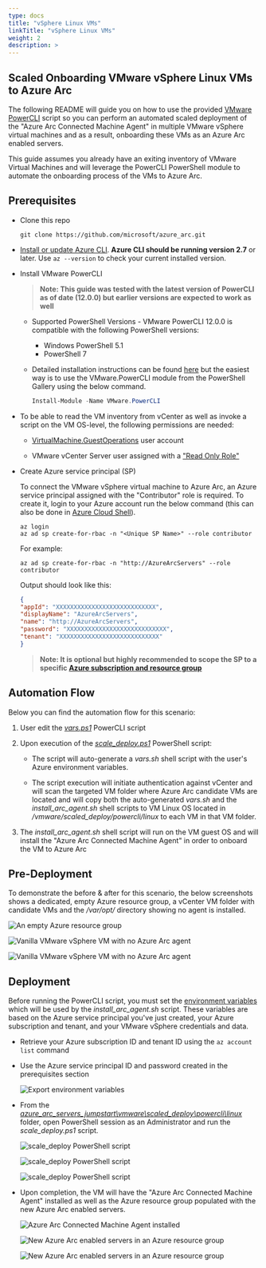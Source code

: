 ```yaml
---
type: docs
title: "vSphere Linux VMs"
linkTitle: "vSphere Linux VMs"
weight: 2
description: >
---
```


## Scaled Onboarding VMware vSphere Linux VMs to Azure Arc

The following README will guide you on how to use the provided [VMware PowerCLI](https://code.vmware.com/web/dp/tool/vmware-powercli/) script so you can perform an automated scaled deployment of the "Azure Arc Connected Machine Agent" in multiple VMware vSphere virtual machines and as a result, onboarding these VMs as an Azure Arc enabled servers.

This guide assumes you already have an exiting inventory of VMware Virtual Machines and will leverage the PowerCLI PowerShell module to automate the onboarding process of the VMs to Azure Arc.

## Prerequisites

* Clone this repo

    ```console
    git clone https://github.com/microsoft/azure_arc.git
    ```

* [Install or update Azure CLI](https://docs.microsoft.com/en-us/cli/azure/install-azure-cli?view=azure-cli-latest). **Azure CLI should be running version 2.7** or later. Use ```az --version``` to check your current installed version.

* Install VMware PowerCLI

    > **Note: This guide was tested with the latest version of PowerCLI as of date (12.0.0) but earlier versions are expected to work as well**

    * Supported PowerShell Versions - VMware PowerCLI 12.0.0 is compatible with the following PowerShell versions:
        * Windows PowerShell 5.1
        * PowerShell 7

    * Detailed installation instructions can be found [here](https://docs.vmware.com/en/VMware-vSphere/7.0/com.vmware.esxi.install.doc/GUID-F02D0C2D-B226-4908-9E5C-2E783D41FE2D.html) but the easiest way is to use the VMware.PowerCLI module from the PowerShell Gallery using the below command.

        ```powershell
        Install-Module -Name VMware.PowerCLI
        ```

* To be able to read the VM inventory from vCenter as well as invoke a script on the VM OS-level, the following permissions are needed:

    * [VirtualMachine.GuestOperations](https://docs.vmware.com/en/VMware-vSphere/7.0/com.vmware.vsphere.security.doc/GUID-6A952214-0E5E-4CCF-9D2A-90948FF643EC.html) user account

    * VMware vCenter Server user assigned with a ["Read Only Role"](https://docs.vmware.com/en/VMware-vSphere/6.7/com.vmware.vsphere.security.doc/GUID-93B962A7-93FA-4E96-B68F-AE66D3D6C663.html)

* Create Azure service principal (SP)

    To connect the VMware vSphere virtual machine to Azure Arc, an Azure service principal assigned with the "Contributor" role is required. To create it, login to your Azure account run the below command (this can also be done in [Azure Cloud Shell](https://shell.azure.com/)).

    ```console
    az login
    az ad sp create-for-rbac -n "<Unique SP Name>" --role contributor
    ```

    For example:

    ```console
    az ad sp create-for-rbac -n "http://AzureArcServers" --role contributor
    ```

    Output should look like this:

    ```json
    {
    "appId": "XXXXXXXXXXXXXXXXXXXXXXXXXXXX",
    "displayName": "AzureArcServers",
    "name": "http://AzureArcServers",
    "password": "XXXXXXXXXXXXXXXXXXXXXXXXXXXX",
    "tenant": "XXXXXXXXXXXXXXXXXXXXXXXXXXXX"
    }
    ```

    > **Note: It is optional but highly recommended to scope the SP to a specific [Azure subscription and resource group](https://docs.microsoft.com/en-us/cli/azure/ad/sp?view=azure-cli-latest)**

## Automation Flow

Below you can find the automation flow for this scenario:

1. User edit the [*vars.ps1*](https://github.com/microsoft/azure_arc/blob/main/azure_arc_servers_jumpstart/vmware/scaled_deployment/powercli/linux/vars.ps1) PowerCLI script

2. Upon execution of the [*scale_deploy.ps1*](https://github.com/microsoft/azure_arc/blob/main/azure_arc_servers_jumpstart/vmware/scaled_deployment/powercli/linux/scale_deploy.ps1) PowerShell script:

    * The script will auto-generate a *vars.sh* shell script with the user's Azure environment variables.

    * The script execution will initiate authentication against vCenter and will scan the targeted VM folder where Azure Arc candidate VMs are located and will copy both the auto-generated *vars.sh* and the *install_arc_agent.sh* shell scripts to VM Linux OS located in */vmware/scaled_deploy/powercli/linux* to each VM in that VM folder.

3. The *install_arc_agent.sh* shell script will run on the VM guest OS and will install the "Azure Arc Connected Machine Agent" in order to onboard the VM to Azure Arc

## Pre-Deployment

To demonstrate the before & after for this scenario, the below screenshots shows a dedicated, empty Azure resource group, a vCenter VM folder with candidate VMs and the */var/opt/* directory showing no agent is installed.

![An empty Azure resource group](./01.png)

![Vanilla VMware vSphere VM with no Azure Arc agent](./02.png)

![Vanilla VMware vSphere VM with no Azure Arc agent](./03.png)

## Deployment

Before running the PowerCLI script, you must set the [environment variables](https://github.com/microsoft/azure_arc/blob/main/azure_arc_servers_jumpstart/vmware/scaled_deployment/powercli/linux/vars.ps1) which will be used by the *install_arc_agent.sh* script. These variables are based on the Azure service principal you've just created, your Azure subscription and tenant, and your VMware vSphere credentials and data.

* Retrieve your Azure subscription ID and tenant ID using the ```az account list``` command

* Use the Azure service principal ID and password created in the prerequisites section

    ![Export environment variables](./04.png)

* From the [*azure_arc_servers_jumpstart\vmware\scaled_deploy\powercli\linux*](https://github.com/microsoft/azure_arc/blob/main/azure_arc_servers_jumpstart/vmware/scaled_deployment/powercli/linux/) folder, open PowerShell session as an Administrator and run the *scale_deploy.ps1* script.

    ![scale_deploy PowerShell script](./05.png)

    ![scale_deploy PowerShell script](./06.png)

    ![scale_deploy PowerShell script](./07.png)

* Upon completion, the VM will have the "Azure Arc Connected Machine Agent" installed as well as the Azure resource group populated with the new Azure Arc enabled servers.

    ![Azure Arc Connected Machine Agent installed](./08.png)

    ![New Azure Arc enabled servers in an Azure resource group](./09.png)

    ![New Azure Arc enabled servers in an Azure resource group](./10.png)
